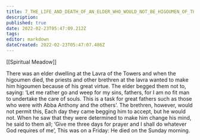 ```yaml
---
title: 7_THE_LIFE_AND_DEATH_OF_AN_ELDER_WHO_WOULD_NOT_BE_HIGOUMEN_OF_THE_LAVRA_OF_THE_TOWERS
description: 
published: true
date: 2022-02-23T05:47:09.212Z
tags: 
editor: markdown
dateCreated: 2022-02-23T05:47:07.486Z
---
```


[[Spiritual Meadow]]
 
There was an elder dwelling at the Lavra of the Towers and when the higoumen died, the priests and other brethren at the lavra wanted to make him higoumen because of his great virtue. The elder begged them not to, saying: ‘Let me rather go and weep for my sins, fathers, for I am no fit man to undertake the care of souls. This is a task for great fathers such as those who were with Abba Anthony and the others’. The brethren, however, would not permit this, Each day they came begging him to accept, but he would not. When he saw that they were determined to make him change his mind, he said to them all; ‘Give me three days for prayer and I shall do whatever God requires of me’, This was on a Friday: He died on the Sunday morning.
